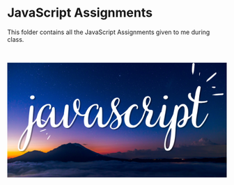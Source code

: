 # JavaScript Assignments

This folder contains all the JavaScript Assignments given to me during class.

<br>

![](./thumbnail.png)